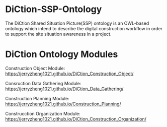 # DiCtion-SSP-Ontology
The DiCtion Shared Situation Picture(SSP) ontology is an OWL-based ontology which intend to describe the digital construction workflow in order to support the site situation awareness in a project. 

# DiCtion Ontology Modules
Construction Object Module: 
https://jerryzheng1021.github.io/DiCtion_Construction_Object/

Consruction Data Gathering Module: 
https://jerryzheng1021.github.io/DiCtion_Data_Gathering/

Construction Planning Module: 
https://jerryzheng1021.github.io/Construction_Planning/

Construcction Organization Module: 
https://jerryzheng1021.github.io/DiCtion_Construction_Organization/

